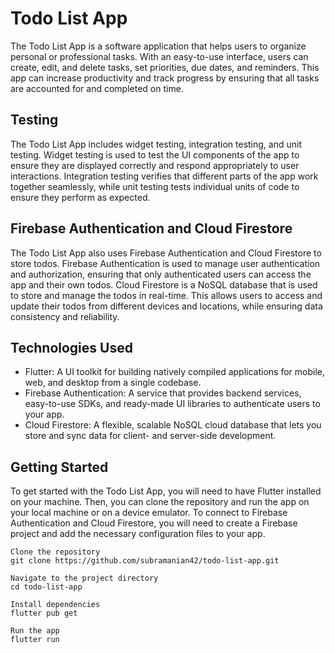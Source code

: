 # Todo List App

The Todo List App is a software application that helps users to organize personal or professional tasks. With an easy-to-use interface, users can create, edit, and delete tasks, set priorities, due dates, and reminders. This app can increase productivity and track progress by ensuring that all tasks are accounted for and completed on time.

## Testing

The Todo List App includes widget testing, integration testing, and unit testing. Widget testing is used to test the UI components of the app to ensure they are displayed correctly and respond appropriately to user interactions. Integration testing verifies that different parts of the app work together seamlessly, while unit testing tests individual units of code to ensure they perform as expected.

## Firebase Authentication and Cloud Firestore

The Todo List App also uses Firebase Authentication and Cloud Firestore to store todos. Firebase Authentication is used to manage user authentication and authorization, ensuring that only authenticated users can access the app and their own todos. Cloud Firestore is a NoSQL database that is used to store and manage the todos in real-time. This allows users to access and update their todos from different devices and locations, while ensuring data consistency and reliability.

## Technologies Used

- Flutter: A UI toolkit for building natively compiled applications for mobile, web, and desktop from a single codebase.
- Firebase Authentication: A service that provides backend services, easy-to-use SDKs, and ready-made UI libraries to authenticate users to your app.
- Cloud Firestore: A flexible, scalable NoSQL cloud database that lets you store and sync data for client- and server-side development.

## Getting Started

To get started with the Todo List App, you will need to have Flutter installed on your machine. Then, you can clone the repository and run the app on your local machine or on a device emulator. To connect to Firebase Authentication and Cloud Firestore, you will need to create a Firebase project and add the necessary configuration files to your app.

```
Clone the repository
git clone https://github.com/subramanian42/todo-list-app.git

Navigate to the project directory
cd todo-list-app

Install dependencies
flutter pub get

Run the app
flutter run
```



